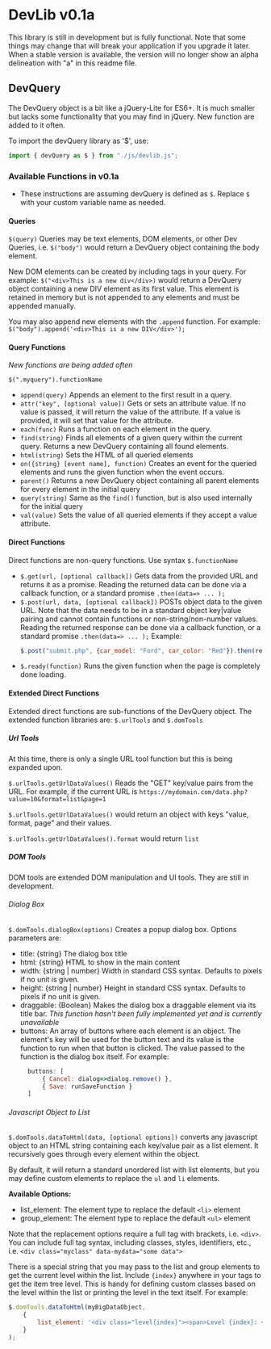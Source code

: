 # DevLib v0.1a

This library is still in development but is fully functional.  Note that some things may change that will break your application if you upgrade it later.  When a stable version is available, the version will no longer show an alpha delineation with "a" in this readme file.

## DevQuery

The DevQuery object is a bit like a jQuery-Lite for ES6+.  It is much smaller but lacks some functionality that you may find in jQuery.  New function are added to it often.

To import the devQuery library as '$', use:

```javascript
import { devQuery as $ } from "./js/devlib.js";
```

### Available Functions in v0.1a

* These instructions are assuming devQuery is defined as `$`.  Replace `$` with your custom variable name as needed.

#### Queries

`$(query)` Queries may be text elements, DOM elements, or other Dev Queries, i.e. `$("body")` would return a DevQuery object containing the body element.

New DOM elements can be created by including tags in your query.  For example:
`$("<div>This is a new div</div>)` would return a DevQuery object containing a new DIV element as its first value.  This element is retained in memory but is not appended to any elements and must be appended manually.

You may also append new elements with the `.append` function.  For example:
`$("body").append('<div>This is a new DIV</div>');`

#### Query Functions

*New functions are being added often*

`$(".myquery").functionName`

* `append(query)` Appends an element to the first result in a query.
* `attr("key", [optional value])` Gets or sets an attribute value.  If no value is passed, it will return the value of the attribute.  If a value is provided, it will set that value for the attribute.
* `each(func)` Runs a function on each element in the query.
* `find(string)` Finds all elements of a given query within the current query.  Returns a new DevQuery containing all found elements.
* `html(string)` Sets the HTML of all queried elements
* `on({string} [event name], function)` Creates an event for the queried elements and runs the given function when the event occurs.
* `parent()` Returns a new DevQuery object containing all parent elements for every element in the initial query
* `query(string)` Same as the `find()` function, but is also used internally for the initial query
* `val(value)` Sets the value of all queried elements if they accept a value attribute.
  
#### Direct Functions

Direct functions are non-query functions.  Use syntax `$.functionName`

* `$.get(url, [optional callback])` Gets data from the provided URL and returns it as a promise.  Reading the returned data can be done via a callback function, or a standard promise `.then(data=> ... );`
* `$.post(url, data, [optional callback])` POSTs object data to the given URL.  Note that the data needs to be in a standard object key|value pairing and cannot contain functions or non-string/non-number values.  Reading the returned response can be done via a callback function, or a standard promise `.then(data=> ... );`
  Example:
  ```javascript
  $.post("submit.php", {car_model: "Ford", car_color: "Red"}).then(response=>...);
  ```
* `$.ready(function)` Runs the given function when the page is completely done loading.

#### Extended Direct Functions

Extended direct functions are sub-functions of the DevQuery object.  The extended function libraries are:
`$.urlTools` and `$.domTools`

##### Url Tools

At this time, there is only a single URL tool function but this is being expanded upon.

`$.urlTools.getUrlDataValues()` Reads the "GET" key/value pairs from the URL.  For example, if the current URL is 
```https://mydomain.com/data.php?value=10&format=list&page=1```

`$.urlTools.getUrlDataValues()` would return an object with keys "value, format, page" and their values.

`$.urlTools.getUrlDataValues().format` would return `list`

##### DOM Tools

DOM tools are extended DOM manipulation and UI tools.  They are still in development.

###### Dialog Box

`$.domTools.dialogBox(options)` Creates a popup dialog box.  Options parameters are:

* title: {string} The dialog box title
* html: {string} HTML to show in the main content
* width: {string | number} Width in standard CSS syntax.  Defaults to pixels if no unit is given.
* height: {string | number} Height in standard CSS syntax.  Defaults to pixels if no unit is given.
* draggable: {Boolean} Makes the dialog box a draggable element via its title bar. *This function hasn't been fully implemented yet and is currently unavailable*
* buttons: An array of buttons where each element is an object.  The element's key will be used for the button text and its value is the function to run when that button is clicked.  The value passed to the function is the dialog box itself.  For example:
  ```javascript
    buttons: [
        { Cancel: dialog=>dialog.remove() },
        { Save: runSaveFunction }
    ]
  ```

###### Javascript Object to List

```$.domTools.dataToHtml(data, [optional options])``` converts any javascript object to an HTML string containing each key/value pair as a list element. It recursively goes through every element within the object.  

By default, it will return a standard unordered list with list elements, but you may define custom elements to replace the ```ul``` and ```li``` elements.

**Available Options:**

* list_element: The element type to replace the default ```<li>``` element
* group_element: The element type to replace the default ```<ul>``` element

Note that the replacement options require a full tag with brackets, i.e. ```<div>```.  You can include full tag syntax, including classes, styles, identifiers, etc., i.e. ```<div class="myclass" data-mydata="some data">```

There is a special string that you may pass to the list and group elements to get the current level within the list.  Include ```{index}``` anywhere in your tags to get the item tree level.  This is handy for defining custom classes based on the level within the list or printing the level in the text itself.  For example:

```javascript
$.domTools.dataToHtml(myBigDataObject, 
    {
        list_element: '<div class="level{index}"><span>Level {index}: </span></div>'
    }
);
```